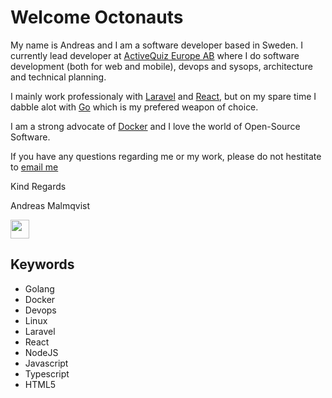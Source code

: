 # Welcome Octonauts

My name is Andreas and I am a software developer based in Sweden. I currently lead developer at [ActiveQuiz Europe AB](https://activequiz.com) where I do
software development (both for web and mobile), devops and sysops, architecture and technical planning.

I mainly work professionaly with [Laravel](https://laravel.com) and [React](https://react.dev), but on my spare time I dabble alot with [Go](https://golang.org) which is
my prefered weapon of choice.

I am a strong advocate of [Docker](https://docker.com) and I love the world of Open-Source Software.

If you have any questions regarding me or my work, please do not hestitate to [email me](mailto://andreas.malmqvist@activequiz.com)

Kind Regards

Andreas Malmqvist

<img height=30 src="https://golang.org/favicon.ico"/>

## Keywords

- Golang 
- Docker
- Devops
- Linux
- Laravel
- React
- NodeJS
- Javascript
- Typescript
- HTML5
